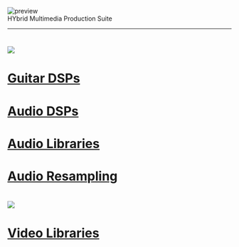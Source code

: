 ![preview](http://www.forart.it/progetti/HyMPS/logo.png)<br>
HYbrid Multimedia Production Suite

---

# ![](https://flat.badgen.net/badge/H_RSCS/AUDIO?scale=3?color=green)
# [Guitar DSPs](https://github.com/forart/HyMPS/blob/main/GuitarDSPs.md)
# [Audio DSPs](https://github.com/forart/HyMPS/blob/main/AudioDSPs.md)
# [Audio Libraries](https://github.com/forart/HyMPS/blob/main/AudioLIBs.md)
# [Audio Resampling](https://github.com/forart/HyMPS/blob/main/AudioRES.md)


# ![](https://flat.badgen.net/badge/H_RSCS/VIDEO?scale=3?color=green)
# [Video Libraries](https://github.com/forart/HyMPS/blob/main/VideoLIBs.md)

    
